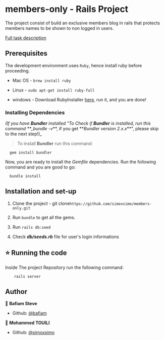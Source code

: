 # members-only - Rails Project

The project consist of build an exclusive members blog in rails that protects members names to be shown to non logged in users.

[Full task description](https://www.theodinproject.com/courses/ruby-on-rails/lessons/authentication)

## Prerequisites

The development environment uses `Ruby`, hence install ruby before proceeding.

- Mac OS - `brew install ruby`

- Linux - `sudo apt-get install ruby-full`

- windows - Download RubyInstaller [here](https://rubyinstaller.org/), run it, and you are done!

### Installing Dependencies

_(If you have **Bundler** installed "To Check if **Bundler** is installed, run this command \*\*\_bundle -v_**, if you get **_Bundler version 2.x.x_\*\*", please skip to the next step!)\_

> To install **Bundler** run this command:

```
  gem install bundler
```

Now, you are ready to install the _Gemfile_ dependencies. Run the following command and you are good to go:

```
  bundle install
```

## Installation and set-up

1. Clone the project - git clone`https://github.com/simoxsimo/members-only.git`

2. Run `bundle` to get all the gems.

3. Run `rails db:seed`

4. Check **_db/seeds.rb_** file for user's login informations 

## ⭐️ Running the code

Inside The project Repository run the following command:

```
    rails server
```

## Author

👤 **Bafiam Steve**

- Github: [@bafiam](https://github.com/bafiam)

👤 **Mohammed TOUILI**

- Github: [@simoxsimo](https://github.com/simoxsimo)
